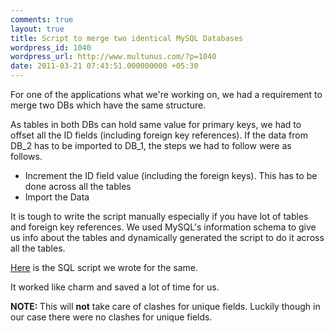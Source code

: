 ```yaml
---
comments: true
layout: true
title: Script to merge two identical MySQL Databases
wordpress_id: 1040
wordpress_url: http://www.multunus.com/?p=1040
date: 2011-03-21 07:43:51.000000000 +05:30
---
```

For one of the applications what we're working on, we had a requirement to merge two DBs which have the same structure.

As tables in both DBs can hold same value for primary keys, we had to offset all the ID fields (including foreign key references). If the data from DB_2 has to be imported to DB_1, the steps we had to follow were as follows.
<ul>
	<li>Increment the ID field value (including the foreign keys). This has to be done across all the tables</li>
	<li>Import the Data</li>
</ul>
It is tough to write the script manually especially if you have lot of tables and foreign key references. We used MySQL's information schema to give us info about the tables and dynamically generated the script to do it across all the tables.

<a href="http://gist.github.com/875796">Here</a> is the SQL script we wrote for the same.

It worked like charm and saved a lot of time for us.

<strong>NOTE: </strong>This will <strong>not</strong> take care of clashes for unique fields. Luckily though in our case there were no clashes for unique fields.
